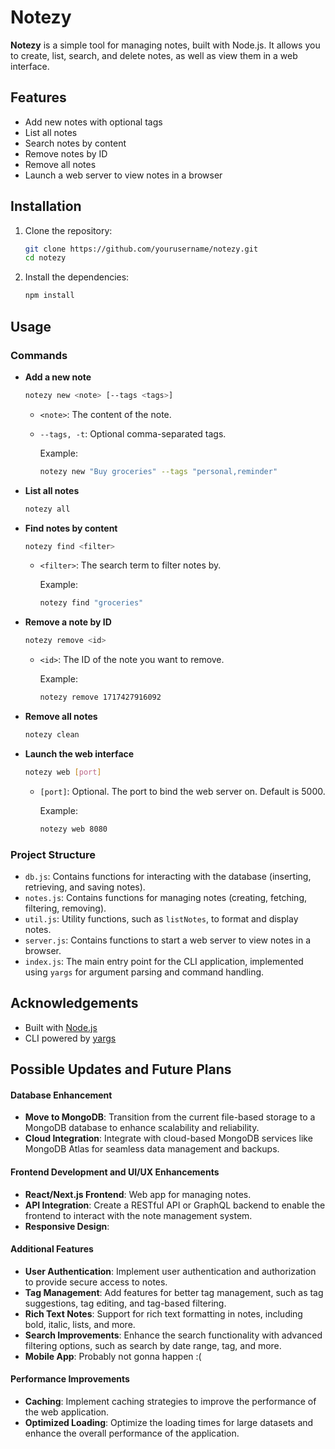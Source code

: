 # Notezy

**Notezy** is a simple tool for managing notes, built with Node.js. It allows you to create, list, search, and delete notes, as well as view them in a web interface.

## Features

- Add new notes with optional tags
- List all notes
- Search notes by content
- Remove notes by ID
- Remove all notes
- Launch a web server to view notes in a browser

## Installation

1. Clone the repository:

    ```sh
    git clone https://github.com/yourusername/notezy.git
    cd notezy
    ```

2. Install the dependencies:

    ```sh
    npm install
    ```

## Usage

### Commands

- **Add a new note**

    ```sh
    notezy new <note> [--tags <tags>]
    ```

  - `<note>`: The content of the note.
  - `--tags, -t`: Optional comma-separated tags.

    Example:

    ```sh
    notezy new "Buy groceries" --tags "personal,reminder"
    ```

- **List all notes**

    ```sh
    notezy all
    ```

- **Find notes by content**

    ```sh
    notezy find <filter>
    ```

  - `<filter>`: The search term to filter notes by.

    Example:

    ```sh
    notezy find "groceries"
    ```

- **Remove a note by ID**

    ```sh
    notezy remove <id>
    ```

  - `<id>`: The ID of the note you want to remove.

    Example:

    ```sh
    notezy remove 1717427916092
    ```

- **Remove all notes**

    ```sh
    notezy clean
    ```

- **Launch the web interface**

    ```sh
    notezy web [port]
    ```

  - `[port]`: Optional. The port to bind the web server on. Default is 5000.

    Example:

    ```sh
    notezy web 8080
    ```

### Project Structure

- `db.js`: Contains functions for interacting with the database (inserting, retrieving, and saving notes).
- `notes.js`: Contains functions for managing notes (creating, fetching, filtering, removing).
- `util.js`: Utility functions, such as `listNotes`, to format and display notes.
- `server.js`: Contains functions to start a web server to view notes in a browser.
- `index.js`: The main entry point for the CLI application, implemented using `yargs` for argument parsing and command handling.

## Acknowledgements

- Built with [Node.js](https://nodejs.org/)
- CLI powered by [yargs](http://yargs.js.org/)

## Possible Updates and Future Plans

#### Database Enhancement

- **Move to MongoDB**: Transition from the current file-based storage to a MongoDB database to enhance scalability and reliability.
- **Cloud Integration**: Integrate with cloud-based MongoDB services like MongoDB Atlas for seamless data management and backups.

#### Frontend Development and UI/UX Enhancements

- **React/Next.js Frontend**: Web app for managing notes.
- **API Integration**: Create a RESTful API or GraphQL backend to enable the frontend to interact with the note management system.
- **Responsive Design**:

#### Additional Features

- **User Authentication**: Implement user authentication and authorization to provide secure access to notes.
- **Tag Management**: Add features for better tag management, such as tag suggestions, tag editing, and tag-based filtering.
- **Rich Text Notes**: Support for rich text formatting in notes, including bold, italic, lists, and more.
- **Search Improvements**: Enhance the search functionality with advanced filtering options, such as search by date range, tag, and more.
- **Mobile App**: Probably not gonna happen :(

#### Performance Improvements

- **Caching**: Implement caching strategies to improve the performance of the web application.
- **Optimized Loading**: Optimize the loading times for large datasets and enhance the overall performance of the application.
